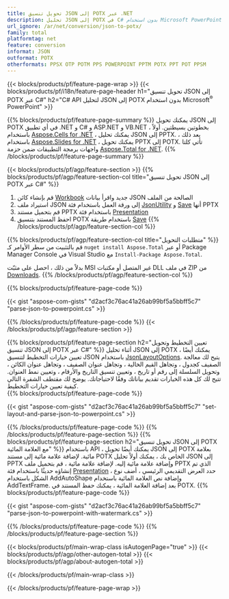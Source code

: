 ```yaml
---
title: تحويل تنسيق JSON إلى POTX عبر .NET
description: تحليل JSON إلى POTX في C# بدون استخدام Microsoft PowerPoint
url_ignore: /ar/net/conversion/json-to-potx/
family: total
platformtag: net
feature: conversion
informat: JSON
outformat: POTX
otherformats: PPSX OTP POTM PPS POWERPOINT PPTM POTX PPT POT PPSM
---
```

{{< blocks/products/pf/feature-page-wrap >}}
{{< blocks/products/pf/i18n/feature-page-header h1="تحويل تنسيق JSON إلى POTX عبر C#" h2="C# API لتحليل JSON إلى POTX بدون استخدام Microsoft<sup>&reg;</sup> PowerPoint" >}}

{{% blocks/products/pf/feature-page-summary %}}
يمكنك تحويل JSON إلى POTX في أي تطبيق .NET و C# و ASP.NET و VB.NET بخطوتين بسيطتين. أولاً ، باستخدام [Aspose.Cells for .NET](https://products.aspose.com/cells/net/) ، يمكنك تحليل JSON إلى PPTX. بعد ذلك ، باستخدام [Aspose.Slides for .NET](https://products.aspose.com/slides/net/) ، يمكنك تحويل PPTX إلى POTX. تأتي كلتا واجهات برمجة التطبيقات ضمن حزمة [Aspose.Total for .NET](https://products.aspose.com/total/net/).
{{% /blocks/products/pf/feature-page-summary  %}}

{{< blocks/products/pf/agp/feature-section >}}
{{% blocks/products/pf/agp/feature-section-col title="تحويل تنسيق JSON إلى POTX عبر C#" %}}
1. قم بإنشاء كائن [Workbook](https://reference.aspose.com/cells/net/aspose.cells/workbook) جديد  واقرأ بيانات JSON الصالحة من الملف
2. استيراد ملف JSON إلى ورقة العمل باستخدام فئة [JsonUtility](https://reference.aspose.com/cells/net/aspose.cells.utility/jsonutility) و [Save](https://reference.aspose.com/cells/net/aspose.cells.workbook/save/methods/4)  أنها PPTX
3. قم بتحميل مستند PPTX باستخدام فئة [Presentation](https://reference.aspose.com/slides/net/aspose.slides/presentation)
4. احفظ المستند بتنسيق POTX باستخدام طريقة [Save](https://reference.aspose.com/slides/net/aspose.slides.presentation/save/methods/5)
{{% /blocks/products/pf/agp/feature-section-col %}}

{{% blocks/products/pf/agp/feature-section-col title="متطلبات التحويل" %}}
قم بالتثبيت من سطر الأوامر كـ ``nuget install Aspose.Total`` أو عبر Package Manager Console في Visual Studio مع ``Install-Package Aspose.Total``.

بدلاً من ذلك ، احصل على مثبّت MSI غير المتصل أو مكتبات DLL في ملف ZIP من [Downloads](https://releases.aspose.com/total/net).
{{% /blocks/products/pf/agp/feature-section-col %}}

{{% blocks/products/pf/feature-page-code %}}

{{< gist "aspose-com-gists" "d2acf3c76ac41a26ab99bf5a5bbff5c7" "parse-json-to-powerpoint.cs" >}}


{{% /blocks/products/pf/feature-page-code %}}
{{< /blocks/products/pf/agp/feature-section >}}

{{% blocks/products/pf/feature-page-section  h2="تعيين التخطيط وتحويل تنسيق JSON إلى POTX عبر C#" %}}
أثناء تحليل JSON إلى POTX ، يمكنك أيضًا تعيين خيارات التخطيط لتنسيق JSON باستخدام [JsonLayoutOptions](https://reference.aspose.com/cells/net/aspose.cells.utility/jsonlayoutoptions). يتيح لك معالجة الصفيف كجدول ، وتجاهل القيم الخالية ، وتجاهل عنوان الصفيف ، وتجاهل عنوان الكائن ، وتحويل السلسلة إلى رقم أو تاريخ ، وتعيين تنسيق التاريخ والأرقام ، وتعيين نمط العنوان. تتيح لك كل هذه الخيارات تقديم بياناتك وفقًا لاحتياجاتك. يوضح لك مقتطف الشفرة التالي كيفية تعيين خيارات التخطيط.  
{{% blocks/products/pf/feature-page-code %}}

{{< gist "aspose-com-gists" "d2acf3c76ac41a26ab99bf5a5bbff5c7" "set-layout-and-parse-json-to-powerpoint.cs" >}}

{{% /blocks/products/pf/feature-page-code  %}}
{{% /blocks/products/pf/feature-page-section %}}
{{% blocks/products/pf/feature-page-section  h2="تحويل تنسيق JSON إلى POTX مع العلامة المائية" %}}
باستخدام API ، يمكنك أيضًا تحويل JSON إلى POTX بعلامة مائية. لإضافة علامة مائية إلى مستند POTX الخاص بك ، يمكنك أولاً تحليل JSON إلى PPTX وإضافة علامة مائية إليه. لإضافة علامة مائية ، قم بتحميل ملف PPTX الذي تم إنشاؤه حديثًا باستخدام فئة [Presentation](https://reference.aspose.com/slides/net/aspose.slides/presentation) ، حدد العرض التقديمي الرئيسي ، أضف نوع الشكل باستخدام AddAutoShape وإضافة نص العلامة المائية باستخدام AddTextFrame. بعد إضافة العلامة المائية ، يمكنك حفظ المستند في POTX. 
{{% blocks/products/pf/feature-page-code %}}

{{< gist "aspose-com-gists" "d2acf3c76ac41a26ab99bf5a5bbff5c7" "parse-json-to-powerpoint-with-watermark.cs" >}}

{{% /blocks/products/pf/feature-page-code  %}}
{{% /blocks/products/pf/feature-page-section %}}

{{< blocks/products/pf/main-wrap-class isAutogenPage="true" >}}
{{< blocks/products/pf/agp/other-autogen-total >}}
{{< blocks/products/pf/agp/about-autogen-total >}}

{{< /blocks/products/pf/main-wrap-class >}}

{{< /blocks/products/pf/feature-page-wrap >}}